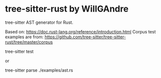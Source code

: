 # tree-sitter-rust by WillGAndre

tree-sitter AST generator for Rust.

Based on: https://doc.rust-lang.org/reference/introduction.html
Corpus test examples are from: https://github.com/tree-sitter/tree-sitter-rust/tree/master/corpus

  tree-sitter test
  
  or
  
  tree-sitter parse ./examples/ast.rs
